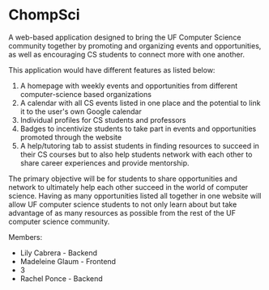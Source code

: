# ChompSci
A web-based application designed to bring the UF Computer Science community together by promoting and organizing events and opportunities, as well as encouraging CS students to connect more with one another. 

This application would have different features as listed below:

1. A homepage with weekly events and opportunities from different computer-science based organizations
2. A calendar with all CS events listed in one place and the potential to link it to the user's own Google calendar
3. Individual profiles for CS students and professors
4. Badges to incentivize students to take part in events and opportunities promoted through the website
5. A help/tutoring tab to assist students in finding resources to succeed in their CS courses but to also help students network with each other to share career experiences and provide mentorship.

The primary objective will be for students to share opportunities and network to ultimately help each other succeed in the world of computer science. Having as many opportunities listed all together in one website will allow UF computer science students to not only learn about but take advantage of as many resources as possible from the rest of the UF computer science community.

Members:
* Lily Cabrera - Backend
* Madeleine Glaum - Frontend
* 3
* Rachel Ponce - Backend
